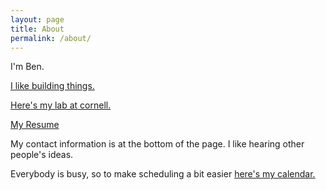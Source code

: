 ```yaml
---
layout: page
title: About
permalink: /about/
---
```

I'm Ben.
 
[I like building things.][projects]

[Here's my lab at cornell.][lab]

[My Resume][resume]

My contact information is at the bottom of the page. I like hearing other people's ideas.

Everybody is busy, so to make scheduling a bit easier [here's my calendar.][cal]

[lab]:http://www.spacecraftresearch.com/
[cal]:/pages/calendar.html
[projects]:/projects
[resume]:/pages/bzr_resume.pdf
